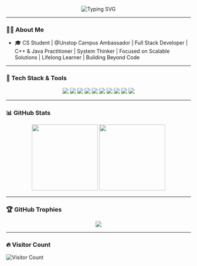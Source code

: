 <!-- Profile Banner (optional) -->
<p align="center">
  <img src="https://readme-typing-svg.demolab.com?font=Fira+Code&size=28&pause=1000&color=F70000&width=435&lines=Hi+%F0%9F%91%8B+I'm+Saurabh;CSE+Student+%7C+Coder+%8C+Explorer;Welcome+to+my+GitHub+profile!" alt="Typing SVG" />
</p>

---

### 👨‍💻 About Me
- 🎓 CS Student | @Unstop Campus Ambassador | Full Stack Developer | C++ & Java Practitioner | System Thinker | Focused on Scalable Solutions | Lifelong Learner | Building Beyond Code

---

### 🚀 Tech Stack & Tools

<div align="center">
  
<!-- Languages -->
<img src="https://img.shields.io/badge/C%2B%2B-00599C?style=for-the-badge&logo=c%2B%2B&logoColor=white" />
<img src="https://img.shields.io/badge/JavaScript-efd81d?style=for-the-badge&logo=javascript&logoColor=black" />
<img src="https://img.shields.io/badge/Python-3670A0?style=for-the-badge&logo=python&logoColor=white" />

<!-- Web -->
<img src="https://img.shields.io/badge/HTML-E44D26?style=for-the-badge&logo=html5&logoColor=white" />
<img src="https://img.shields.io/badge/CSS-1572B6?style=for-the-badge&logo=css3&logoColor=white" />
<img src="https://img.shields.io/badge/React-20232A?style=for-the-badge&logo=react&logoColor=61DAFB" />

<!-- Tools -->
<img src="https://img.shields.io/badge/Git-F05032?style=for-the-badge&logo=git&logoColor=white" />
<img src="https://img.shields.io/badge/Firebase-FFCA28?style=for-the-badge&logo=firebase&logoColor=black" />
<img src="https://img.shields.io/badge/Vercel-000?style=for-the-badge&logo=vercel&logoColor=white" />
<img src="https://img.shields.io/badge/VScode-0078d7?style=for-the-badge&logo=visual-studio-code&logoColor=white" />

</div>

---

### 📊 GitHub Stats

<div align="center">
  <img src="https://github-readme-stats.vercel.app/api?username=ssofficialgithub14&show_icons=true&theme=tokyonight" height="180" />
  <img src="https://github-readme-streak-stats.herokuapp.com/?user=ssofficialgithub14&theme=tokyonight" height="180"/>
</div>

---

### 🏆 GitHub Trophies
<p align="center">
  <img src="https://github-profile-trophy.vercel.app/?username=ssofficialgithub14&theme=onedark&no-frame=true&no-bg=true&margin-w=4" />
</p>

---

### 🔥 Visitor Count
![Visitor Count](https://komarev.com/ghpvc/?username=ssofficialgithub14&label=Visitors&color=0e75b6&style=flat)
